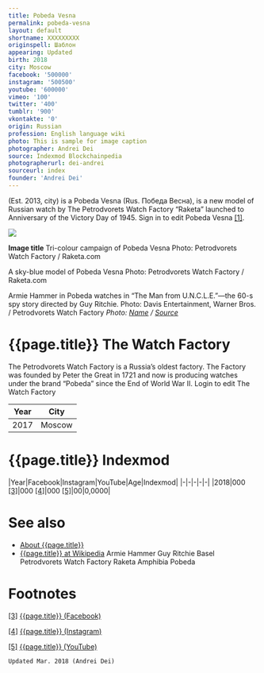 ```yaml
---
title: Pobeda Vesna
permalink: pobeda-vesna
layout: default
shortname: XXXXXXXXX
originspell: Шаблон
appearing: Updated
birth: 2018
city: Moscow
facebook: '500000'
instagram: '500500'
youtube: '600000'
vimeo: '100'
twitter: '400'
tumblr: '900'
vkontakte: '0'
origin: Russian
profession: English language wiki
photo: This is sample for image caption
photographer: Andrei Dei
source: Indexmod Blockchainpedia
photographerurl: dei-andrei
sourceurl: index
founder: 'Andrei Dei'
---
```



(Est. 2013, city) is a
Pobeda Vesna (Rus. Победа Весна), is a new model of Russian watch by The Petrodvorets Watch Factory “Raketa” launched to Anniversary of the Victory Day of 1945. Sign in to edit Pobeda Vesna <span id="a1">[\[1\]](#f1)</span>.

![](/encyclopedia/images/image-name.jpg)

**Image title**
Tri-colour campaign of Pobeda Vesna
Photo: Petrodvorets Watch Factory / Raketa.com

A sky-blue model of Pobeda Vesna
Photo: Petrodvorets Watch Factory / Raketa.com

Armie Hammer in Pobeda watches in “The Man from U.N.C.L.E.”—the 60-s spy story directed by Guy Ritchie. Photo: Davis Entertainment, Warner Bros. / Petrodvorets Watch Factory
*Photo: [Name](index) / [Source](index)*

# {{page.title}} The Watch Factory
The Petrodvorets Watch Factory is a Russia’s oldest factory.  The Factory was founded by Peter the Great in 1721 and now is producing watches under the brand “Pobeda” since the End of World War II. Login to edit The Watch Factory


|Year|City|
|-|-|
|2017|Moscow|

# {{page.title}} Indexmod

|Year|Facebook|Instagram|YouTube|Age|Indexmod|
|-|-|-|-|-|
|2018|000 <span id="a3">[\[3\]](#f3)</span>|000 <span id="a4">[\[4\]](#f4)</span>|000 <span id="a5">[\[5\]](#f5)</span>|00|0,0000|


# See also

+ [About {{page.title}}](index)
+ [{{page.title}} at Wikipedia](index)
Armie Hammer
Guy Ritchie
Basel
Petrodvorets Watch Factory
Raketa Amphibia
Pobeda

# Footnotes

[[3]](#a3) <span id="f3"></span> [{{page.title}} (Facebook)](index)

[[4]](#a4) <span id="f4"></span> [{{page.title}} (Instagram)](index)

[[5]](#a5) <span id="f5"></span> [{{page.title}} (YouTube)](index)

`Updated Mar. 2018 (Andrei Dei)`
